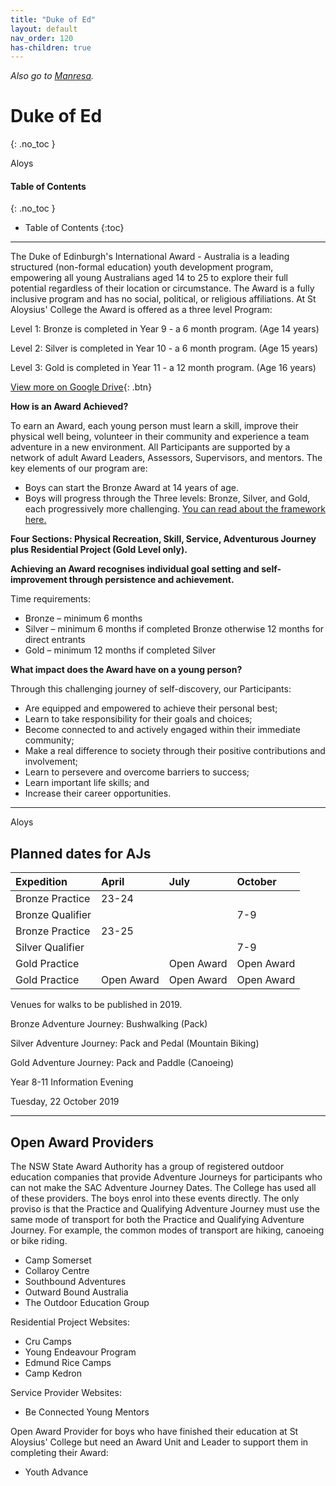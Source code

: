 ```yaml
---
title: "Duke of Ed"
layout: default
nav_order: 120
has-children: true
---
```


*Also go to [Manresa](https://manresa.staloysius.nsw.edu.au/CoCurricula/Duke/Pages/The-Duke-of-Edinburgh's-International-Award.aspx).*

# Duke of Ed
{: .no_toc }

<label class="label label-blue">Aloys</label>

#### Table of Contents
{: .no_toc }
* Table of Contents
{:toc}

***

The Duke of Edinburgh's International Award - Australia is a leading structured (non-formal education) youth development program, empowering all young Australians aged 14 to 25 to explore their full potential regardless of their location or circumstance. The Award is a fully inclusive program and has no social, political, or religious affiliations.​ At St Aloysius' College the Award is offered as a three level Program:

Level 1: Bronze is completed in Year 9 - a 6 month program. (Age 14 years)

Level 2: Silver is completed in Year 10 - a 6 month program. (Age 15 years)

Level 3: Gold is completed in Year 11 - a 12 month program. (Age 16 years)

[View more on Google Drive](https://drive.google.com/drive/folders/1sByotWOt4P02yqxiGnfiYXyXjo4PhTv7?usp=sharing){: .btn}

**How is an Award Achieved?**

To earn an Award, each young person must learn a skill, improve their physical well being, volunteer in their community and experience a team adventure in a new environment. All Participants are supported by a network of adult Award Leaders, Assessors, Supervisors, and mentors.
The key elements of our program are:
- Boys can start the Bronze Award at 14 years of age.
- Boys will progress through the Three levels: Bronze, Silver, and Gold, each progressively more challenging. [You can read about the framework here.](http://www.dukeofed.com.au/about-the-award/award-framework/)

**Four Sections: Physical Recreation, Skill, Service, Adventurous Journey plus Residential Project (Gold Level only).**

**Achieving an Award recognises individual goal setting and self-improvement through persistence and achievement.**

Time requirements:
- Bronze – minimum 6 months
- Silver – minimum 6 months if completed Bronze otherwise 12 months for direct entrants
- Gold – minimum 12 months if completed Silver

**What impact does the Award have on a young person?**

Through this challenging journey of self-discovery, our Participants:
- Are equipped and empowered to achieve their personal best;
- Learn to take responsibility for their goals and choices;
- Become connected to and actively engaged within their immediate community;
- Make a real difference to society through their positive contributions and involvement;
- Learn to persevere and overcome barriers to success;
- Learn important life skills; and
- Increase their career opportunities. 

***

<label class="label label-blue">Aloys</label>

## Planned dates for AJs

| Expedition        | April      | July        | October        |
|:------------------|:-----------|:------------|:----------------
| Bronze Practice   | 23-24      |             |                |
| Bronze Qualifier  |            |             | 7-9            |
| Bronze Practice   | 23-25      |             |                |
| Silver Qualifier  |            |             | 7-9            |
| Gold Practice     |            | Open Award  | Open Award     |
| Gold Practice     | Open Award | Open Award  | Open Award     |

Venues for walks to be published in 2019.

Bronze Adventure Journey: Bushwalking (Pack)

Silver Adventure Journey: Pack and Pedal (Mountain Biking)

Gold Adventure Journey: Pack and Paddle (Canoeing)

Year 8-11 Information Evening

Tuesday, 22 October 2019

***

## Open Award Providers

The NSW State Award Authority has a group of registered outdoor education companies that provide Adventure Journeys for participants who can not make the SAC Adventure Journey Dates. The College has used all of these providers. The boys enrol into these events directly. The only proviso is that the Practice and Qualifying Adventure Journey must use the same mode of transport for both the Practice and Qualifying Adventure Journey. For example, the common modes of transport are hiking, canoeing or bike riding. 
- Camp Somerset
- Collaroy Centre​
- Southbound​ Adventures
- Outward Bound Australia​
- The Outdoor Education Group​

Residential Project Websites:
- Cru Camps
- Young Endeavour Program
- Edmund Rice Camps​
- Camp Kedron ​

Service Provider Websites:
- Be Connected Young Mentors​


Open Award Provider for boys who have finished their education at St Aloysius' College but need an Award Unit and Leader to support them in completing their Award: ​
- Youth Advance
